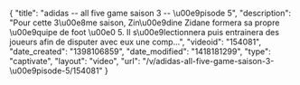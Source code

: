 {
    "title": "adidas -- all five game saison 3 -- \u00e9pisode 5",
    "description": "Pour cette 3\u00e8me saison, Zin\u00e9dine Zidane formera sa propre \u00e9quipe de foot \u00e0 5. Il s\u00e9lectionnera puis entrainera des joueurs afin de disputer avec eux une comp...",
    "videoid": "154081",
    "date_created": "1398106859",
    "date_modified": "1418181299",
    "type": "captivate",
    "layout": "video",
    "url": "\/v\/adidas-all-five-game-saison-3-\u00e9pisode-5\/154081"
}